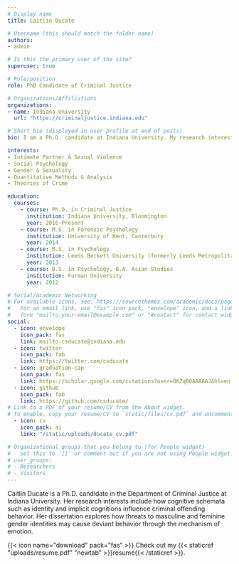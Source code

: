 ```yaml
---
# Display name
title: Caitlin Ducate

# Username (this should match the folder name)
authors:
- admin

# Is this the primary user of the site?
superuser: true

# Role/position
role: PhD Candidate of Criminal Justice

# Organizations/Affiliations
organizations:
- name: Indiana University
  url: "https://criminaljustice.indiana.edu"

# Short bio (displayed in user profile at end of posts)
bio: I am a Ph.D. candidate at Indiana University. My research interests include how cognitive schemata such as identity influence criminal offending behavior.

interests:
- Intimate Partner & Sexual Violence
- Social Psychology
- Gender & Sexuality
- Quantitative Methods & Analysis
- Theories of Crime

education:
  courses:
    - course: Ph.D. in Criminal Justice
      institution: Indiana University, Bloomington
      year: 2016-Present
    - course: M.S. in Forensic Psychology
      institution: University of Kent, Canterbury
      year: 2014
    - course: M.S. in Psychology
      institution: Leeds Beckett University (formerly Leeds Metropolitan University)
      year: 2013
    - course: B.S. in Psychology, B.A. Asian Studies
      institution: Furman University
      year: 2012

# Social/Academic Networking
# For available icons, see: https://sourcethemes.com/academic/docs/page-builder/#icons
#   For an email link, use "fas" icon pack, "envelope" icon, and a link in the
#   form "mailto:your-email@example.com" or "#contact" for contact widget.
social:
  - icon: envelope
    icon_pack: fas
    link: mailto:csducate@indiana.edu
  - icon: twitter
    icon_pack: fab
    link: https://twitter.com/csducate
  - icon: graduation-cap
    icon_pack: fas
    link: https://scholar.google.com/citations?user=OKZq80AAAAAJ&hl=en
  - icon: github
    icon_pack: fab
    link: https://github.com/csducate/
# Link to a PDF of your resume/CV from the About widget.
# To enable, copy your resume/CV to `static/files/cv.pdf` and uncomment the lines below.
  - icon: cv
    icon_pack: ai
    link: "/static/uploads/ducate_cv.pdf"

# Organizational groups that you belong to (for People widget)
#   Set this to `[]` or comment out if you are not using People widget.
# user_groups:
# - Researchers
# - Visitors
---
```


Caitlin Ducate is a Ph.D. candidate in the Department of Criminal Justice at Indiana University. Her research interests include how cognitive schemata such as identity and implicit cognitions influence criminal offending behavior. Her dissertation explores how threats to masculine and feminine gender identities may cause deviant behavior through the mechanism of emotion.

{{< icon name="download" pack="fas" >}} Check out my {{< staticref "uploads/resume.pdf" "newtab" >}}resumé{{< /staticref >}}.